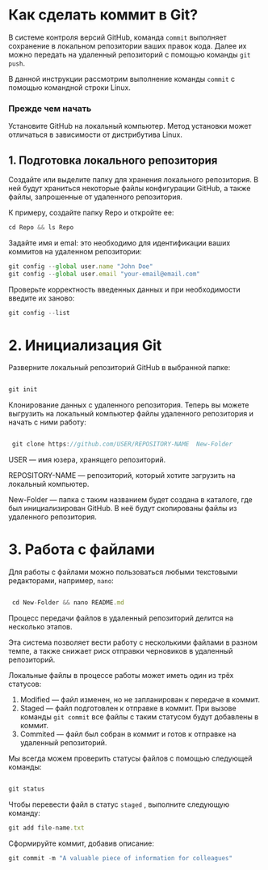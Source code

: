 # Как сделать коммит в Git?

В системе контроля версий GitHub, команда `commit` выполняет сохранение в локальном репозитории ваших правок  кода. Далее их можно передать на удаленный репозиторий с помощью команды `git push`.  

В данной инструкции рассмотрим выполнение команды `commit` с помощью командной строки Linux. 

### Прежде чем начать

Установите GitHub на локальный компьютер. Метод установки может отличаться в зависимости от дистрибутива Linux.
 

## 1. Подготовка локального репозитория

Создайте или выделите папку для хранения локального репозитория. В ней будут храниться некоторые файлы конфигурации GitHub, а также файлы, запрошенные от удаленного репозитория. 

К примеру, создайте папку  Repo и откройте ее:

```jsx
cd Repo && ls Repo
```

Задайте имя и emal: это необходимо для идентификации ваших коммитов на удаленном репозитории:  

```jsx
git config --global user.name "John Doe"
git config --global user.email "your-email@email.com"
```

Проверьте корректность введенных данных и при необходимости введите их заново:

```jsx
git config --list
```

# 2. Инициализация Git

 Разверните  локальный репозиторий  GitHub в выбранной папке:

```jsx

git init
```

Клонирование данных с удаленного репозитория. Теперь вы можете выгрузить на локальный компьютер файлы удаленного репозитория и начать с ними работу:

```jsx

 git clone https://github.com/USER/REPOSITORY-NAME  New-Folder
```

USER — имя юзера, хранящего репозиторий.

REPOSITORY-NAME — репозиторий, который хотите  загрузить на локальный компьютер.  

New-Folder — папка с таким названием будет создана в каталоге, где был инициализирован  GitHub. В неё будут скопированы файлы из удаленного репозитория.  

# 3. Работа с файлами

Для работы с файлами можно пользоваться любыми текстовыми редакторами, например,  `nano`:

```jsx

 cd New-Folder && nano README.md

```

Процесс передачи файлов в удаленный репозиторий делится на несколько этапов. 

Эта система позволяет вести работу с несколькими файлами в разном темпе, а также снижает риск отправки черновиков в удаленный репозиторий. 

Локальные файлы в процессе работы может иметь один из трёх статусов:

1. Modified — файл изменен, но не запланирован к передаче в коммит.
2. Staged — файл подготовлен к отправке в коммит. При вызове команды  `git commit`  все файлы с таким статусом будут добавлены в коммит.
3. Commited — файл был собран в коммит и готов к отправке на удаленный репозиторий.   

Мы всегда можем проверить статусы файлов с помощью следующей команды:

```jsx

git status
```

Чтобы перевести файл в статус  `staged` , выполните следующую команду:

```jsx
git add file-name.txt

```

Сформируйте коммит, добавив описание:

```jsx
git commit -m "A valuable piece of information for colleagues"
```
